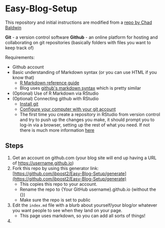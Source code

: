 # Easy-Blog-Setup

This repository and initial instructions are modified from a [repo by Chad Baldwin](https://chadbaldwin.net/2021/03/14/how-to-build-a-sql-blog.html)

**Git** - a version control software
**Github** - an online platform for hosting and collaborating on git repositories (basically folders with files you want to keep track of)

Requirements:
- Github account
- Basic understanding of Markdown syntax (or you can use HTML if you know that)
    - [R Markdown reference guide](https://www.rstudio.com/wp-content/uploads/2015/03/rmarkdown-reference.pdf?_ga=2.243129861.649238065.1666362515-276851843.1648675901)
    - Blog uses [github's markdown syntax](https://github.com/adam-p/markdown-here/wiki/Markdown-Cheatsheet) which is pretty similar
- (Optional) Use of R Markdown via RStudio
- (Optional) Connecting github with RStudio
    - [Install git](https://happygitwithr.com/install-git.html)
    - [Configure your computer with your git account](https://happygitwithr.com/hello-git.html)
    - The first time you create a repository in RStudio from version control and try to push up the changes you make, it should prompt you to log-in via a browser, setting up the rest of what you need.  If not there is much more information [here](https://happygitwithr.com/rstudio-git-github.html)


## Steps

1. Get an account on github.com (your blog site will end up having a URL of https://username.github.io)
2. Fork this repo by using this generator link: [https://github.com/jbpost2/Easy-Blog-Setup/generate](https://github.com/jbpost2/Easy-Blog-Setup/generate)
    + This copies this repo to your account.
    + Rename the repo to {Your GitHub username}.github.io (without the {})
    + Make sure the repo is set to public
3. Edit the `index.md` file with a blurb about yourself/your blog/or whatever you want people to see when they land on your page.
    + This page uses markdown, so you can add all sorts of things!
4. 
